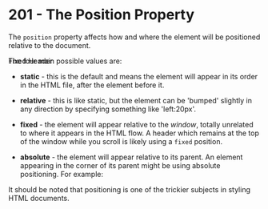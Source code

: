 # 201 - The Position Property

The `position` property affects how and where the element will be positioned relative to the document. 

<div style='position: fixed'> Fixed Header </div>

The four main possible values are:

* **static** - this is the default and means the element will appear in its order in the HTML file, after the element before it. 

* **relative** - this is like static, but the element can be 'bumped' slightly in any direction by specifying something like 'left:20px'.

* **fixed** - the element will appear relative to the *window*, totally unrelated to where it appears in the HTML flow. A header which remains at the top of the window while you scroll is likely using a `fixed` position. 

* **absolute** - the element will appear relative to its parent. An element appearing in the corner of its parent might be using absolute positioning. For example:

It should be noted that positioning is one of the trickier subjects in styling HTML documents. 